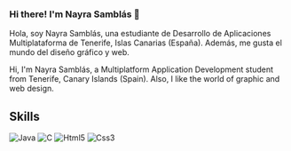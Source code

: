 ### Hi there! I'm Nayra Samblás 👋

Hola, soy Nayra Samblás, una estudiante de Desarrollo de Aplicaciones Multiplataforma de Tenerife, Islas Canarias (España). Además, me gusta el mundo del diseño gráfico y web. 

Hi, I'm Nayra Samblás, a Multiplatform Application Development student from Tenerife, Canary Islands (Spain). Also, I like the world of graphic and web design. 
<!--
**Nayrasg/Nayrasg** is a ✨ _special_ ✨ repository because its `README.md` (this file) appears on your GitHub profile.

Here are some ideas to get you started:

- 🔭 I’m currently working on ...
- 🌱 I’m currently learning ...
- 👯 I’m looking to collaborate on ...
- 🤔 I’m looking for help with ...
- 💬 Ask me about ...
- 📫 How to reach me: ...
- 😄 Pronouns: ...
- ⚡ Fun fact: ...
-->
## Skills

![Java](https://img.shields.io/badge/Java-blue?style=for-the-badge&logo=java&logoColor=white&labelColor=101010)
![C](https://img.shields.io/badge/C-9cf?style=for-the-badge&logo=c&logoColor=white&labelColor=101010)
![Html5](https://img.shields.io/badge/Html5-blue?style=for-the-badge&logo=html5&logoColor=white&labelColor=101010)
![Css3](https://img.shields.io/badge/Css3-9cf?style=for-the-badge&logo=css3&logoColor=white&labelColor=101010)<br>

